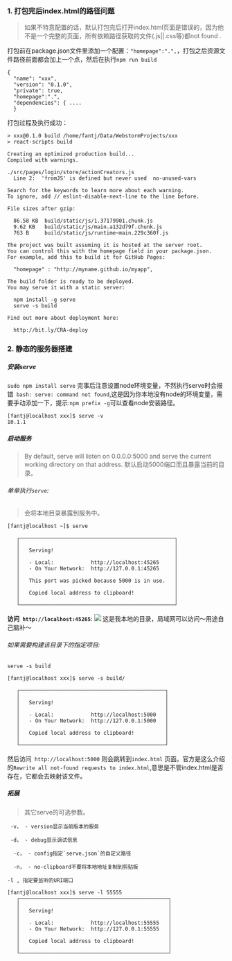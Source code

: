 ###   1. 打包完后index.html的路径问题
>如果不特意配置的话，默认打包完后打开index.html页面是错误的，因为他不是一个完整的页面，所有依赖路径获取的文件(.js||.css等)都not found .

打包前在package.json文件里添加一个配置：`"homepage":".",`，打包之后资源文件路径前面都会加上一个点，然后在执行`npm run build`
```
{
  "name": "xxx",
  "version": "0.1.0",
  "private": true,
  "homepage":".",
  "dependencies": { ....
  }
```
打包过程及执行成功：
```
> xxx@0.1.0 build /home/fantj/Data/WebstormProjects/xxx
> react-scripts build

Creating an optimized production build...
Compiled with warnings.

./src/pages/login/store/actionCreators.js
  Line 2:  'fromJS' is defined but never used  no-unused-vars

Search for the keywords to learn more about each warning.
To ignore, add // eslint-disable-next-line to the line before.

File sizes after gzip:

  86.58 KB  build/static/js/1.37179901.chunk.js
  9.62 KB   build/static/js/main.a132d79f.chunk.js
  763 B     build/static/js/runtime~main.229c360f.js

The project was built assuming it is hosted at the server root.
You can control this with the homepage field in your package.json.
For example, add this to build it for GitHub Pages:

  "homepage" : "http://myname.github.io/myapp",

The build folder is ready to be deployed.
You may serve it with a static server:

  npm install -g serve
  serve -s build

Find out more about deployment here:

  http://bit.ly/CRA-deploy
```

###   2. 静态的服务器搭建
#####    安装serve
`sudo npm install serve`
完事后注意设置node环境变量，不然执行serve时会报错` bash: serve: command not found`,这是因为你本地没有node的环境变量，需要手动添加一下，提示:`npm prefix -g`可以查看node安装路径。
```
[fantj@localhost xxx]$ serve -v
10.1.1
```

#####    启动服务
>By default, serve will listen on 0.0.0.0:5000 and serve the current working directory on that address. 默认启动5000端口而且暴露当前的目录。

######   单单执行`serve`:
>会将本地目录暴露到服务中。
```
[fantj@localhost ~]$ serve

   ┌──────────────────────────────────────────────────┐
   │                                                  │
   │   Serving!                                       │
   │                                                  │
   │   - Local:            http://localhost:45265     │
   │   - On Your Network:  http://127.0.0.1:45265     │
   │                                                  │
   │   This port was picked because 5000 is in use.   │
   │                                                  │
   │   Copied local address to clipboard!             │
   │                                                  │
   └──────────────────────────────────────────────────┘
```

**访问` http://localhost:45265`**:
![](https://upload-images.jianshu.io/upload_images/5786888-e3c5ea34754bd36e.png?imageMogr2/auto-orient/strip%7CimageView2/2/w/1240)
这是我本地的目录，局域网可以访问～用途自己脑补～
######   如果需要构建该目录下的指定项目:
`serve -s build` 
```
[fantj@localhost xxx]$ serve -s build/

   ┌───────────────────────────────────────────────┐
   │                                               │
   │   Serving!                                    │
   │                                               │
   │   - Local:            http://localhost:5000   │
   │   - On Your Network:  http://127.0.0.1:5000   │
   │                                               │
   │   Copied local address to clipboard!          │
   │                                               │
   └───────────────────────────────────────────────┘
```
然后访问` http://localhost:5000` 则会跳转到`index.html` 页面。官方是这么介绍的`Rewrite all not-found requests to index.html`,意思是不管index.html是否存在，它都会去映射该文件。

#####    拓展
>其它serve的可选参数。

```
 -v， - version显示当前版本的服务
```
```
 -d， - debug显示调试信息
```
```
  -c， - config指定`serve.json`的自定义路径
```
```
  -n， - no-clipboard不要将本地地址复制到剪贴板
```
```
-l , 指定要监听的URI端口

[fantj@localhost xxx]$ serve -l 55555
   ┌────────────────────────────────────────────────┐
   │                                                │
   │   Serving!                                     │
   │                                                │
   │   - Local:            http://localhost:55555   │
   │   - On Your Network:  http://127.0.0.1:55555   │
   │                                                │
   │   Copied local address to clipboard!           │
   │                                                │
   └────────────────────────────────────────────────┘

```

